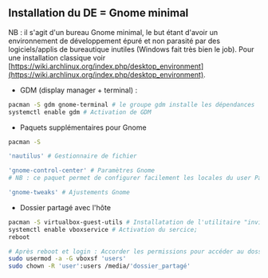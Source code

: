 ## Installation du DE = Gnome minimal

NB : il s'agit d'un bureau Gnome minimal, le but étant d'avoir un environnement de développement épuré et non parasité par des logiciels/applis de bureautique inutiles (Windows fait très bien le job). Pour une installation classique voir [https://wiki.archlinux.org/index.php/desktop_environment](https://wiki.archlinux.org/index.php/desktop_environment).

* GDM (display manager + terminal) :
```bash
pacman -S gdm gnome-terminal # le groupe gdm installe les dépendances 'gnome-shell' + 'xorg-server' = le minimum
systemctl enable gdm # Activation de GDM
```

* Paquets supplémentaires pour Gnome
```bash
pacman -S

'nautilus' # Gestionnaire de fichier

'gnome-control-center' # Paramètres Gnome
# NB : ce paquet permet de configurer facilement les locales du user Paramètres/Pays et Langue

'gnome-tweaks' # Ajustements Gnome
```

* Dossier partagé avec l'hôte
```bash
pacman -S virtualbox-guest-utils # Installatation de l'utilitaire "invités" de VirtualBox
systemctl enable vboxservice # Activation du sercice;
reboot

# Après reboot et login : Accorder les permissions pour accéder au dossier partagé
sudo usermod -a -G vboxsf 'users'
sudo chown -R 'user':users /media/'dossier_partagé'
```
